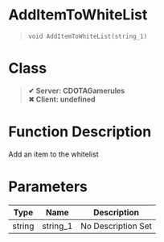 # AddItemToWhiteList
> `void AddItemToWhiteList(string_1)`
# Class
> __✔ Server: CDOTAGamerules__  
> __✖ Client: undefined__  
# Function Description
Add an item to the whitelist
# Parameters
Type|Name|Description
--|--|--
string|string_1|No Description Set
